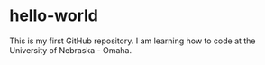 # hello-world
This is my first GitHub repository.
I am learning how to code at the University of Nebraska - Omaha.
